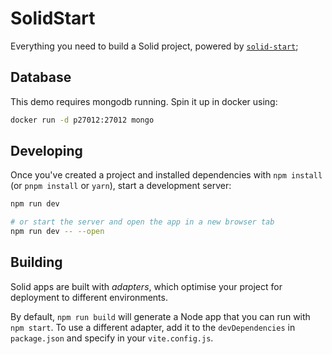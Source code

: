 # SolidStart

Everything you need to build a Solid project, powered by [`solid-start`](https://start.solidjs.com);

## Database

This demo requires mongodb running. Spin it up in docker using:
```bash
docker run -d p27012:27012 mongo
```

## Developing

Once you've created a project and installed dependencies with `npm install` (or `pnpm install` or `yarn`), start a development server:

```bash
npm run dev

# or start the server and open the app in a new browser tab
npm run dev -- --open
```

## Building

Solid apps are built with _adapters_, which optimise your project for deployment to different environments.

By default, `npm run build` will generate a Node app that you can run with `npm start`. To use a different adapter, add it to the `devDependencies` in `package.json` and specify in your `vite.config.js`.
